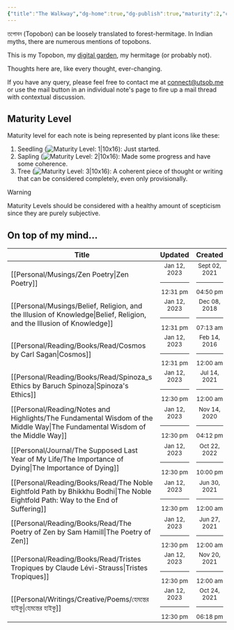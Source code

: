 ```yaml
---
{"title":"The Walkway","dg-home":true,"dg-publish":true,"maturity":2,"created":"2023-01-02T21:30:15+06:00","updated":"2023-01-12T12:19:22+06:00","dg-metatags":{"description":"Utsob's Digital Garden","og:description":"Utsob's Digital Garden"},"permalink":"/the-walkway/","metatags":{"description":"Utsob's Digital Garden","og:description":"Utsob's Digital Garden"},"tags":["gardenEntry"],"dgPassFrontmatter":true}
---
```


তপোবন (Topobon) can be loosely translated to forest-hermitage. In Indian myths, there are numerous mentions of topobons.

This is my Topobon, my [digital garden](https://cagrimmett.com/notes/2020/11/08/what-are-digital-gardens/), my hermitage (or probably not).

Thoughts here are, like every thought, ever-changing.

If you have any query, please feel free to contact me at [connect@utsob.me](mailto:connect@utsob.me) or use the mail button in an individual note's page to fire up a mail thread with contextual discussion.

## Maturity Level
Maturity level for each note is being represented by plant icons like these:
  1. Seedling (![Maturity Level: 1|10x16](https://topobon.utsob.me/img/tree-1.svg)): Just started.
  2. Sapling (![Maturity Level: 2|10x16](https://topobon.utsob.me/img/tree-2.svg)): Made some progress and have some coherence.
  3. Tree (![Maturity Level: 3|10x16](https://topobon.utsob.me/img/tree-3.svg)): A coherent piece of thought or writing that can be considered completely, even only provisionally.


> [!Warning] 
> Maturity Levels should be considered with a healthy amount of scepticism since they are purely subjective.


## On top of my mind…
| Title                                                                                                                               | Updated                                                   | Created                                                    |
| ----------------------------------------------------------------------------------------------------------------------------------- | --------------------------------------------------------- | ---------------------------------------------------------- |
| [[Personal/Musings/Zen Poetry\|Zen Poetry]]                                                                                      | <center><small>Jan 12, 2023<hr/>12:31 pm</small></center> | <center><small>Sept 02, 2021<hr/>04:50 pm</small></center> |
| [[Personal/Musings/Belief, Religion, and the Illusion of Knowledge\|Belief, Religion, and the Illusion of Knowledge]]            | <center><small>Jan 12, 2023<hr/>12:31 pm</small></center> | <center><small>Dec 08, 2018<hr/>07:13 am</small></center>  |
| [[Personal/Reading/Books/Read/Cosmos by Carl Sagan\|Cosmos]]                                                                     | <center><small>Jan 12, 2023<hr/>12:31 pm</small></center> | <center><small>Feb 14, 2016<hr/>12:00 am</small></center>  |
| [[Personal/Reading/Books/Read/Spinoza_s Ethics by Baruch Spinoza\|Spinoza's Ethics]]                                             | <center><small>Jan 12, 2023<hr/>12:30 pm</small></center> | <center><small>Jul 14, 2021<hr/>12:00 am</small></center>  |
| [[Personal/Reading/Notes and Highlights/The Fundamental Wisdom of the Middle Way\|The Fundamental Wisdom of the Middle Way]]     | <center><small>Jan 12, 2023<hr/>12:30 pm</small></center> | <center><small>Nov 14, 2020<hr/>04:12 pm</small></center>  |
| [[Personal/Journal/The Supposed Last Year of My Life/The Importance of Dying\|The Importance of Dying]]                          | <center><small>Jan 12, 2023<hr/>12:30 pm</small></center> | <center><small>Oct 22, 2022<hr/>10:00 pm</small></center>  |
| [[Personal/Reading/Books/Read/The Noble Eightfold Path by Bhikkhu Bodhi\|The Noble Eightfold Path: Way to the End of Suffering]] | <center><small>Jan 12, 2023<hr/>12:30 pm</small></center> | <center><small>Jun 30, 2021<hr/>12:00 am</small></center>  |
| [[Personal/Reading/Books/Read/The Poetry of Zen by Sam Hamill\|The Poetry of Zen]]                                               | <center><small>Jan 12, 2023<hr/>12:30 pm</small></center> | <center><small>Jun 27, 2021<hr/>12:00 am</small></center>  |
| [[Personal/Reading/Books/Read/Tristes Tropiques by Claude Lévi-Strauss\|Tristes Tropiques]]                                      | <center><small>Jan 12, 2023<hr/>12:30 pm</small></center> | <center><small>Nov 20, 2021<hr/>12:00 am</small></center>  |
| [[Personal/Writings/Creative/Poems/হেমন্তের হাইকু\|হেমন্তের হাইকু]]                                                              | <center><small>Jan 12, 2023<hr/>12:30 pm</small></center> | <center><small>Oct 24, 2021<hr/>06:18 pm</small></center>  |

